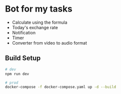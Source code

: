 # Bot for my tasks

- Сalculate using the formula
- Today's exchange rate
- Notification 
- Timer
- Converter from video to audio format

## Build Setup

```bash
# dev
npm run dev

# prod
docker-compose -f docker-compose.yaml up -d --build
```